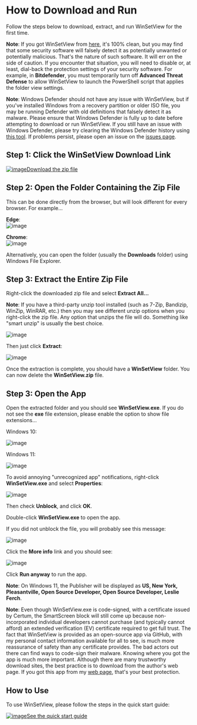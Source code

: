 # How to Download and Run
<!--
To view this document formatted (instead of as raw text) just click the Help button in WinSetView.
You can also manually navigate your browser to: https://lesferch.github.io/WinSetView.
-->
Follow the steps below to download, extract, and run WinSetView for the first time.

**Note**: If you got WinSetView from [here](https://lesferch.github.io/WinSetView), it's 100% clean, but you may find that some security software will falsely detect it as potentially unwanted or potentially malicious. That's the nature of such software. It will err on the side of caution. If you encounter that situation, you will need to disable or, at least, dial-back the protection settings of your security software. For example, in **Bitdefender**, you must temporarily turn off **Advanced Threat Defense** to allow WinSetView to launch the PowerShell script that applies the folder view settings.

**Note**: Windows Defender should not have any issue with WinSetView, but if you've installed Windows from a recovery partition or older ISO file, you may be running Defender with old definitions that falsely detect it as malware. Please ensure that Windows Defender is fully up to date before attempting to download or run WinSetView. If you still have an issue with Windows Defender, please try clearing the Windows Defender history using [this tool](https://lesferch.github.io/ClearDefenderHistory/). If problems persist, please open an issue on the [issues page](https://github.com/LesFerch/WinSetView/issues).

## Step 1: Click the WinSetView Download Link

[![image](https://github.com/LesFerch/WinSetView/assets/79026235/0188480f-ca53-45d5-b9ff-daafff32869e)Download the zip file](https://github.com/LesFerch/WinSetView/releases/download/3.1.3/WinSetView.zip)

## Step 2: Open the Folder Containing the Zip File

This can be done directly from the browser, but will look different for every browser. For example...

**Edge**:\
![image](https://github.com/user-attachments/assets/88d74121-81e4-439b-b989-7d49a4a7ce67)

**Chrome**:\
![image](https://github.com/user-attachments/assets/f17d7b14-afce-4074-a9c6-ced059d7e68e)


Alternatively, you can open the folder (usually the **Downloads** folder) using Windows File Explorer.

## Step 3: Extract the Entire Zip File

Right-click the downloaded zip file and select **Extract All...**

**Note**: If you have a third-party unzip tool installed (such as 7-Zip, Bandizip, WinZip, WinRAR, etc.) then you may see different unzip options when you right-click the zip file. Any option that unzips the file will do. Something like "smart unzip" is usually the best choice.

![image](https://github.com/user-attachments/assets/d2f87465-745a-4f69-a58e-1fdbb3f8aada)

Then just click **Extract**:

![image](https://github.com/user-attachments/assets/5d3a4773-bfa6-4366-95fa-9a0581dd9858)

Once the extraction is complete, you should have a **WinSetView** folder. You can now delete the **WinSetView.zip** file.

## Step 3: Open the App

Open the extracted folder and you should see **WinSetView.exe**. If you do not see the **exe** file extension, please enable the option to show file extensions...

Windows 10:

![image](https://github.com/user-attachments/assets/9d7674b1-8335-4eb4-8fe8-c40b50f1a815)

Windows 11:

![image](https://github.com/user-attachments/assets/06c6cffb-9b08-4e75-83da-92fc26e5a1dd)




To avoid annoying "unrecognized app" notifications, right-click **WinSetView.exe** and select **Properties**:

![image](https://github.com/LesFerch/WinSetView/assets/79026235/f1e8ee66-ffe5-4f07-9fa1-e6f41f51f1cf)

Then check **Unblock**, and click **OK**.

Double-click **WinSetView.exe** to open the app.

If you did not unblock the file, you will probably see this message:

![image](https://github.com/LesFerch/WinSetView/assets/79026235/6176a166-1c62-4c92-8e32-acd968023bc5)

Click the **More info** link and you should see:

![image](https://github.com/LesFerch/WinSetView/assets/79026235/750966d4-4daa-400b-9da2-0a329cddb3da)

Click **Run anyway** to run the app.

**Note**: On Windows 11, the Publisher will be displayed as **US, New York, Pleasantville, Open Source Developer, Open Source Developer, Leslie Ferch**.

**Note**: Even though WinSetView.exe is code-signed, with a certificate issued by Certum, the SmartScreen block will still come up because non-incorporated individual developers cannot purchase (and typically cannot afford) an extended verification (EV) certificate required to get full trust. The fact that WinSetView is provided as an open-source app via GitHub, with my personal contact information available for all to see, is much more reassurance of safety than any certificate provides. The bad actors out there can find ways to code-sign their malware. Knowing where you got the app is much more important. Although there are many trustworthy download sites, the best practice is to download from the author's web page. If you got this app from my [web page](https://lesferch.github.io/WinSetView/), that's your best protection.

## How to Use

To use WinSetView, please follow the steps in the quick start guide:

[![image](https://github.com/LesFerch/WinSetView/assets/79026235/41afd0e5-72c9-40e3-a1a0-fbb4dc591de9)<!--[-->See the quick start guide](./README.md)
